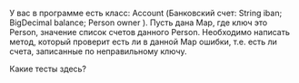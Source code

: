 У вас в программе есть класс: Account 
(Банковский счет: String iban; BigDecimal balance; Person owner ). 
Пусть дана Map, где ключ это Person, значение список счетов данного Person. 
Необходимо написать метод, который проверит есть ли в данной Map ошибки, 
т.е. есть ли счета, записанные по неправильному ключу.

Какие тесты здесь?